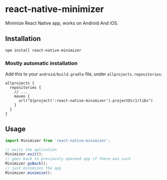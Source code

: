 # react-native-minimizer
Minimize React Native app, works on Android And iOS.
## Installation

```sh
npm install react-native-minimizer
```

### Mostly automatic installation

Add this to your `android/build.gradle` file, under `allprojects.repositories`:

```
allprojects {
  repositories {
    // ...
    maven {
      url("${project(':react-native-minimizer').projectDir}/libs")
    }
  }
}
```

## Usage
```javascript
import Minimizer from 'react-native-minimizer';

// exits the aplication
Minimizer.exit();
// goes back to previously openned app if there was such
Minimizer.goBack();
// just minimizes the app
Minimizer.minimize();
```
